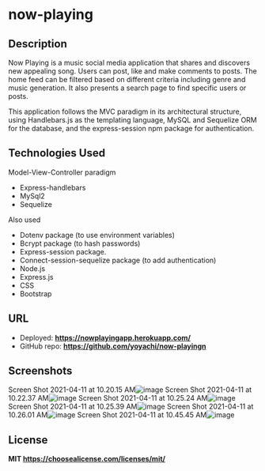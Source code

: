 # now-playing

## Description

Now Playing is a music social media application that shares and discovers new appealing song. Users can post, like and make comments to posts. The home feed can be filtered based on different criteria including genre and music generation. It also presents a search page to find specific users or posts.

This application follows the MVC paradigm in its architectural structure, using Handlebars.js as the templating language, MySQL and Sequelize ORM for the database, and the express-session npm package for authentication.

## Technologies Used

Model-View-Controller paradigm

* Express-handlebars
* MySql2
* Sequelize

Also used

* Dotenv package (to use environment variables)
* Bcrypt package (to hash passwords)
* Express-session package.
* Connect-session-sequelize package (to add authentication)
* Node.js
* Express.js
* CSS
* Bootstrap

## URL 

* Deployed:  **https://nowplayingapp.herokuapp.com/**
* GitHub repo: **https://github.com/yoyachi/now-playingn**

## Screenshots
Screen Shot 2021-04-11 at 10.20.15 AM![image](https://user-images.githubusercontent.com/69886471/114311521-bb2cd380-9ab4-11eb-8168-ce78881d2146.png)
Screen Shot 2021-04-11 at 10.22.37 AM![image](https://user-images.githubusercontent.com/69886471/114311407-38a41400-9ab4-11eb-856b-765b1c0c1616.png)
Screen Shot 2021-04-11 at 10.25.24 AM![image](https://user-images.githubusercontent.com/69886471/114311434-5b362d00-9ab4-11eb-8810-749c951af02a.png)
Screen Shot 2021-04-11 at 10.25.39 AM![image](https://user-images.githubusercontent.com/69886471/114311442-66895880-9ab4-11eb-8fe6-e03cd0be2a70.png)
Screen Shot 2021-04-11 at 10.26.01 AM![image](https://user-images.githubusercontent.com/69886471/114311453-743ede00-9ab4-11eb-9eca-3304b1a1780e.png)
Screen Shot 2021-04-11 at 10.45.45 AM![image](https://user-images.githubusercontent.com/69886471/114311470-815bcd00-9ab4-11eb-83f6-28442e1e641c.png)


## License

**MIT https://choosealicense.com/licenses/mit/**
